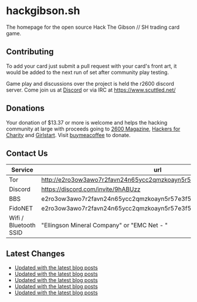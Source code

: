 # hackgibson.sh
The homepage for the open source Hack The Gibson // SH trading card game.


## Contributing

To add your card just submit a pull request with your card's front art, it would be added to the next run of set after community play testing.

Game play and discussions over the project is held the r2600 discord server. Come join us at [Discord](https://discord.com/invite/9hABUzz) or via IRC at https://www.scuttled.net/


## Donations

Your donation of $13.37 or more is welcome and helps the hacking community at large with proceeds going to [2600 Magazine](https://2600.com/), [Hackers for Charity](https://hackersforcharity.org) and [Girlstart](https://girlstart.org).  Visit [buymeacoffee](https://www.buymeacoffee.com/hackgibson.sh) to donate.


## Contact Us

Service | url
-|-
Tor | http://e2ro3ow3awo7r2favn24n65ycc2qmzkoayn5r57e3f56nvjwdcgg32ad.onion
Discord | https://discord.com/invite/9hABUzz
BBS | e2ro3ow3awo7r2favn24n65ycc2qmzkoayn5r57e3f56nvjwdcgg32ad.onion:23
FidoNET | e2ro3ow3awo7r2favn24n65ycc2qmzkoayn5r57e3f56nvjwdcgg32ad.onion:24554
Wifi / Bluetooth SSID | "Ellingson Mineral Company" or "EMC Net - <fidonet address>"

## Latest Changes
<!-- BLOG-POST-LIST:START -->
- [Updated with the latest blog posts](https://github.com/DFW2600/hackgibson.sh/commit/121976456000d538b5579898f868d9cbb4836276)
- [Updated with the latest blog posts](https://github.com/DFW2600/hackgibson.sh/commit/09ca2acd1609859e0684fdaba2c85fe5c892f82e)
- [Updated with the latest blog posts](https://github.com/DFW2600/hackgibson.sh/commit/5e2cd2899561d54382487fe3b6936481474abb89)
- [Updated with the latest blog posts](https://github.com/DFW2600/hackgibson.sh/commit/c0093f5495912b059fc9f8f7b3b6a46a708982f6)
- [Updated with the latest blog posts](https://github.com/DFW2600/hackgibson.sh/commit/347c77385be61f79259be30c6fec8ac5d2ad3d3e)
<!-- BLOG-POST-LIST:END -->
